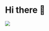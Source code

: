 <h1 align="left">Hi there 👋</h1>
<p align="left">
    <img  src="https://media.giphy.com/media/xTk9ZY0C9ZWM2NgmCA/giphy.gif"/>
</p>

